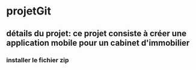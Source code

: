 # projetGit
## détails du projet: ce projet consiste à créer une application mobile pour un cabinet d'immobilier
### installer le fichier zip 
